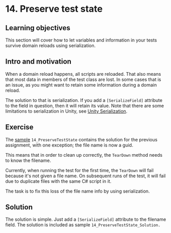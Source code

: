# 14\. Preserve test state

## Learning objectives

This section will cover how to let variables and information in your tests survive domain reloads using serialization.

## Intro and motivation

When a domain reload happens, all scripts are reloaded. That also means that most data in members of the test class are lost. In some cases that is an issue, as you might want to retain some information during a domain reload.  
  
The solution to that is serialization. If you add a `[SerializeField]` attribute to the field in question, then it will retain its value. Note that there are some limitations to serialization in Unity, see [Unity Serialization](https://docs.unity3d.com/Manual/script-Serialization.html).

## Exercise

The [sample](./welcome.md#import-samples) `14_PreserveTestState` contains the solution for the previous assignment, with one exception; the file name is now a guid.  
  
This means that in order to clean up correctly, the `TearDown` method needs to know the filename.  
  
Currently, when running the test for the first time, the `TearDown` will fail because it's not given a file name. On subsequent runs of the test, it will fail due to duplicate files with the same C# script in it.  
  
The task is to fix this loss of the file name info by using serialization.

## Solution

The solution is simple. Just add a `[SerializeField]` attribute to the filename field. The solution is included as sample `14_PreserveTestState_Solution.`
